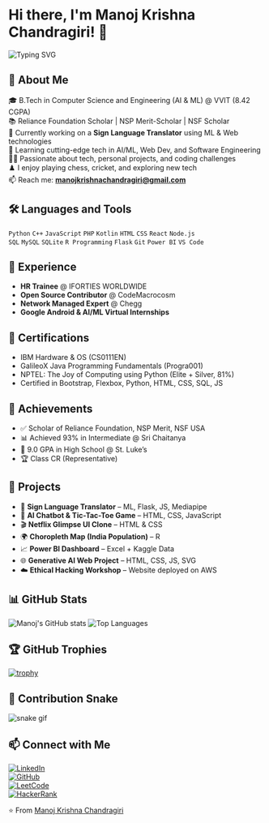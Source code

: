 # Hi there, I'm Manoj Krishna Chandragiri! 👋

![Typing SVG](https://readme-typing-svg.herokuapp.com?color=%2300F700&lines=Welcome+to+my+GitHub+profile!;AI+%26+ML+enthusiast+%7C+Web+Developer+%7C+Open+Source+Contributor)

## 🚀 About Me
🎓 B.Tech in Computer Science and Engineering (AI & ML) @ VVIT (8.42 CGPA)  
📚 Reliance Foundation Scholar | NSP Merit-Scholar | NSF Scholar  
🔭 Currently working on a **Sign Language Translator** using ML & Web technologies  
🌱 Learning cutting-edge tech in AI/ML, Web Dev, and Software Engineering  
👨‍💻 Passionate about tech, personal projects, and coding challenges  
♟️ I enjoy playing chess, cricket, and exploring new tech  
📫 Reach me: **manojkrishnachandragiri@gmail.com**

## 🛠️ Languages and Tools
`Python` `C++` `JavaScript` `PHP` `Kotlin` `HTML` `CSS` `React` `Node.js`  
`SQL` `MySQL` `SQLite` `R Programming` `Flask` `Git` `Power BI` `VS Code`

## 💼 Experience
- **HR Trainee** @ IFORTIES WORLDWIDE  
- **Open Source Contributor** @ CodeMacrocosm  
- **Network Managed Expert** @ Chegg  
- **Google Android & AI/ML Virtual Internships**

## 🧠 Certifications
- IBM Hardware & OS (CS0111EN)  
- GalileoX Java Programming Fundamentals (Progra001)  
- NPTEL: The Joy of Computing using Python (Elite + Silver, 81%)  
- Certified in Bootstrap, Flexbox, Python, HTML, CSS, SQL, JS

## 🌟 Achievements
- ✅ Scholar of Reliance Foundation, NSP Merit, NSF USA  
- 📊 Achieved 93% in Intermediate @ Sri Chaitanya  
- 🏅 9.0 GPA in High School @ St. Luke’s  
- 🏆 Class CR (Representative)

## 🔧 Projects
- 🤖 **Sign Language Translator** – ML, Flask, JS, Mediapipe  
- 🧠 **AI Chatbot & Tic-Tac-Toe Game** – HTML, CSS, JavaScript  
- 🎬 **Netflix Glimpse UI Clone** – HTML & CSS  
- 🌍 **Choropleth Map (India Population)** – R  
- 📈 **Power BI Dashboard** – Excel + Kaggle Data  
- 🌐 **Generative AI Web Project** – HTML, CSS, JS, SVG  
- ☁️ **Ethical Hacking Workshop** – Website deployed on AWS

## 📊 GitHub Stats
![Manoj's GitHub stats](https://github-readme-stats.vercel.app/api?username=manojkrishnachandragiri&show_icons=true&theme=tokyonight)
![Top Languages](https://github-readme-stats.vercel.app/api/top-langs/?username=manojkrishnachandragiri&layout=compact&theme=tokyonight)

## 🏆 GitHub Trophies
[![trophy](https://github-profile-trophy.vercel.app/?username=manojkrishnachandragiri&theme=gruvbox)](https://github.com/ryo-ma/github-profile-trophy)

## 🐍 Contribution Snake
![snake gif](https://github.com/manojkrishnachandragiri/manojkrishnachandragiri/blob/output/github-contribution-grid-snake.svg)

## 📫 Connect with Me
[![LinkedIn](https://img.shields.io/badge/-LinkedIn-blue?logo=linkedin)](https://linkedin.com/in/manojkrishnachandragiri)  
[![GitHub](https://img.shields.io/badge/-GitHub-black?logo=github)](https://github.com/manojkrishnachandragiri)  
[![LeetCode](https://img.shields.io/badge/-LeetCode-orange?logo=leetcode)](https://leetcode.com/manojkrishnachandragiri)  
[![HackerRank](https://img.shields.io/badge/-HackerRank-2EC866?logo=HackerRank)](https://www.hackerrank.com/manojkrishnachandragiri)

⭐️ From [Manoj Krishna Chandragiri](https://github.com/manojkrishnachandragiri)

